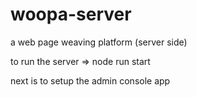 # woopa-server
a web page weaving platform (server side)

to run the server => node run start

next is to setup the admin console app
